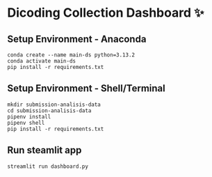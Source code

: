 # Dicoding Collection Dashboard ✨

## Setup Environment - Anaconda
```
conda create --name main-ds python=3.13.2
conda activate main-ds
pip install -r requirements.txt
```

## Setup Environment - Shell/Terminal
```
mkdir submission-analisis-data
cd submission-analisis-data
pipenv install
pipenv shell
pip install -r requirements.txt
```

## Run steamlit app
```
streamlit run dashboard.py
```

